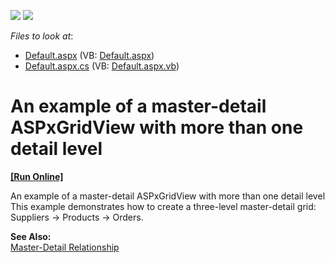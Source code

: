 <!-- default badges list -->
[![](https://img.shields.io/badge/Open_in_DevExpress_Support_Center-FF7200?style=flat-square&logo=DevExpress&logoColor=white)](https://supportcenter.devexpress.com/ticket/details/E392)
[![](https://img.shields.io/badge/📖_How_to_use_DevExpress_Examples-e9f6fc?style=flat-square)](https://docs.devexpress.com/GeneralInformation/403183)
<!-- default badges end -->
<!-- default file list -->
*Files to look at*:

* [Default.aspx](./CS/TwoDetailGrids/Default.aspx) (VB: [Default.aspx](./VB/TwoDetailGrids/Default.aspx))
* [Default.aspx.cs](./CS/TwoDetailGrids/Default.aspx.cs) (VB: [Default.aspx.vb](./VB/TwoDetailGrids/Default.aspx.vb))
<!-- default file list end -->
# An example of a master-detail ASPxGridView with more than one detail level
<!-- run online -->
**[[Run Online]](https://codecentral.devexpress.com/e392/)**
<!-- run online end -->


<p>An example of a master-detail ASPxGridView with more than one detail level<br />
This example demonstrates how to create a three-level master-detail grid: Suppliers -> Products -> Orders.</p><p><strong>See Also:</strong><br />
<a href="http://documentation.devexpress.com/#AspNet/CustomDocument3772">Master-Detail Relationship</a></p>

<br/>


